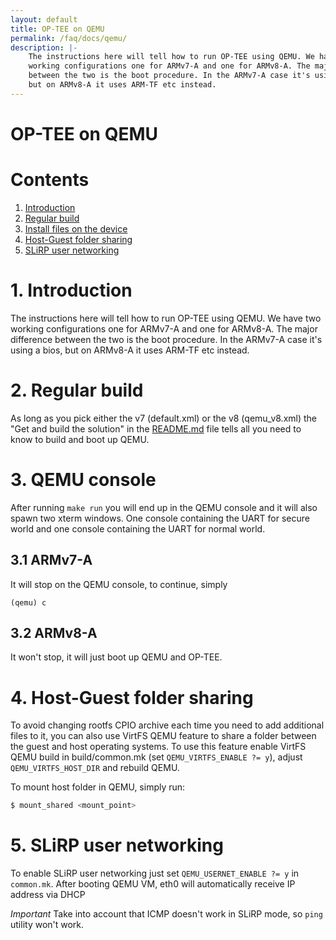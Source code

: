 ```yaml
---
layout: default
title: OP-TEE on QEMU
permalink: /faq/docs/qemu/
description: |-
    The instructions here will tell how to run OP-TEE using QEMU. We have two
    working configurations one for ARMv7-A and one for ARMv8-A. The major difference
    between the two is the boot procedure. In the ARMv7-A case it's using a bios,
    but on ARMv8-A it uses ARM-TF etc instead.
---
```

# OP-TEE on QEMU

# Contents
1. [Introduction](#1-introduction)
2. [Regular build](#2-regular-build)
3. [Install files on the device](#3-qemu-console)
4. [Host-Guest folder sharing](#4-host-guest-folder-sharing)
5. [SLiRP user networking](#5-slirp-user-networking)

# 1. Introduction
The instructions here will tell how to run OP-TEE using QEMU. We have two
working configurations one for ARMv7-A and one for ARMv8-A. The major difference
between the two is the boot procedure. In the ARMv7-A case it's using a bios,
but on ARMv8-A it uses ARM-TF etc instead.

# 2. Regular build
As long as you pick either the v7 (default.xml) or the v8 (qemu_v8.xml) the "Get
and build the solution" in the [README.md] file tells all you need to know to
build and boot up QEMU.

# 3. QEMU console
After running `make run` you will end up in the QEMU console and it will also
spawn two xterm windows. One console containing the UART for secure world and
one console containing the UART for normal world.

## 3.1 ARMv7-A
It will stop on the QEMU console, to continue, simply
```
(qemu) c
```

## 3.2 ARMv8-A
It won't stop, it will just boot up QEMU and OP-TEE.

# 4. Host-Guest folder sharing

To avoid changing rootfs CPIO archive each time you need to add additional files
to it, you can also use VirtFS QEMU feature to share a folder between the guest
and host operating systems. To use this feature enable VirtFS QEMU build in
build/common.mk (set `QEMU_VIRTFS_ENABLE ?= y`), adjust `QEMU_VIRTFS_HOST_DIR` and
rebuild QEMU.

To mount host folder in QEMU, simply run:

```bash
$ mount_shared <mount_point>
```
# 5. SLiRP user networking
To enable SLiRP user networking just set `QEMU_USERNET_ENABLE ?= y` in `common.mk`.
After booting QEMU VM, eth0 will automatically receive IP address via DHCP

*Important* Take into account that ICMP doesn't work in SLiRP mode,
so `ping` utility won't work.

[bios]: https://github.com/linaro-swg/bios_qemu_tz_arm
[README.md]: ../README.md
